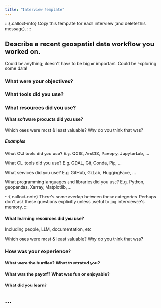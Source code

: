 ```yaml
---
title: "Interview template"
---
```


:::{.callout-info}
Copy this template for each interview (and delete this message).
:::

## Describe a recent geospatial data workflow you worked on.

Could be anything; doesn't have to be big or important. Could be exploring some data!


### What were your objectives?

### What tools did you use?

### What resources did you use?

#### What software products did you use?

Which ones were most & least valuable? Why do you think that was?


##### Examples

What GUI tools did you use? E.g. QGIS, ArcGIS, Panoply, JupyterLab, ...

What CLI tools did you use? E.g. GDAL, Git, Conda, Pip, ...

What services did you use? E.g. GitHub, GitLab, HuggingFace, ...

What programming languages and libraries did you use? E.g. Python, geopandas, Xarray,
Matplotlib, ...

:::{.callout-note}
There's some overlap between these categories. Perhaps don't ask these questions
explicitly unless useful to jog interviewee's memory.
:::


#### What learning resources did you use?

Including people, LLM, documentation, etc.

Which ones were most & least valuable? Why do you think that was?


### How was your experience?

#### What were the hurdles? What frustrated you?

#### What was the payoff? What was fun or enjoyable?

#### What did you learn?

## ...
